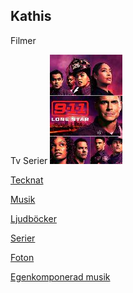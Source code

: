 ## Kathis 

Filmer

Tv Serier <a href="details/290.html" title="Tv Serier" id="thumbimage">
              <img src="images/290t.jpg"/>

Tecknat

Musik

Ljudböcker

Serier

Foton

Egenkomponerad musik

